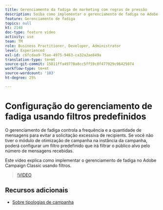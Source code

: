 ```yaml
---
title: Gerenciamento da fadiga de marketing com regras de pressão
description: Saiba como implementar o gerenciamento de fadiga no Adobe Campaign Classic usando filtros.
feature: Gerenciamento de fadiga
topics: null
kt: 2148
doc-type: feature video
activity: use
team: TM
role: Business Practitioner, Developer, Administrator
level: Experienced
exl-id: c6fcdaa9-75ae-4975-9463-ca32a2ae849a
translation-type: tm+mt
source-git-commit: 15811ffa49770a8cc5ff59c8f477029c96425074
workflow-type: tm+mt
source-wordcount: '103'
ht-degree: 25%

---
```


# Configuração do gerenciamento de fadiga usando filtros predefinidos

O gerenciamento de fadiga controla a frequência e a quantidade de mensagens para evitar a solicitação excessiva de recipients. Se você não tiver o módulo de otimização de campanha na instância da campanha, poderá configurar um filtro predefinido que irá filtrar o público alvo pelo número de mensagens recebidas.

Este vídeo explica como implementar o gerenciamento de fadiga no Adobe Campaign Classic usando filtros.

>[!VIDEO](https://video.tv.adobe.com/v/25091?quality=12)

## Recursos adicionais

* [Sobre tipologias de campanha](https://docs.adobe.com/content/help/en/campaign-classic/using/orchestrating-campaigns/campaign-optimization/about-campaign-typologies.html)

